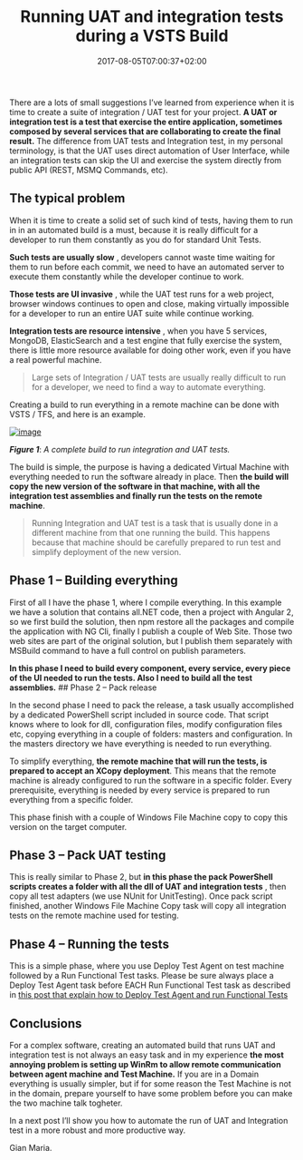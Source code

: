 ﻿---
title: "Running UAT and integration tests during a VSTS Build"
description: ""
date: 2017-08-05T07:00:37+02:00
draft: false
tags: [build,Testing,UAT,VSTS]
categories: [Azure DevOps,Visual Studio ALM]
---
There are a lots of small suggestions I’ve learned from experience when it is time to create a suite of integration / UAT test for your project.  **A UAT or integration test is a test that exercise the entire application, sometimes composed by several services that are collaborating to create the final result.** The difference from UAT tests and Integration test, in my personal terminology, is that the UAT uses direct automation of User Interface, while an integration tests can skip the UI and exercise the system directly from public API (REST, MSMQ Commands, etc).

## The typical problem

When it is time to create a solid set of such kind of tests, having them to run in in an automated build is a must, because it is really difficult for a developer to run them constantly as you do for standard Unit Tests.

 **Such tests are usually slow** , developers cannot waste time waiting for them to run before each commit, we need to have an automated server to execute them constantly while the developer continue to work.

 **Those tests are UI invasive** , while the UAT test runs for a web project, browser windows continues to open and close, making virtually impossible for a developer to run an entire UAT suite while continue working.

 **Integration tests are resource intensive** , when you have 5 services, MongoDB, ElasticSearch and a test engine that fully exercise the system, there is little more resource available for doing other work, even if you have a real powerful machine.

> Large sets of Integration / UAT tests are usually really difficult to run for a developer, we need to find a way to automate everything.

Creating a build to run everything in a remote machine can be done with VSTS / TFS, and here is an example.

[![image](http://www.codewrecks.com/blog/wp-content/uploads/2017/08/image_thumb-2.png "image")](http://www.codewrecks.com/blog/wp-content/uploads/2017/08/image-2.png)

 ***Figure 1***: *A complete build to run integration and UAT tests.*

The build is simple, the purpose is having a dedicated Virtual Machine with everything needed to run the software already in place. Then  **the build will copy the new version of the software in that machine, with all the integration test assemblies and finally run the tests on the remote machine**.

> Running Integration and UAT test is a task that is usually done in a different machine from that one running the build. This happens because that machine should be carefully prepared to run test and simplify deployment of the new version.

## 

## Phase 1 – Building everything

First of all I have the phase 1, where I compile everything. In this example we have a solution that contains all.NET code, then a project with Angular 2, so we first build the solution, then npm restore all the packages and compile the application with NG Cli, finally I publish a couple of Web Site. Those two web sites are part of the original solution, but I publish them separately with MSBuild command to have a full control on publish parameters.

 **In this phase I need to build every component, every service, every piece of the UI needed to run the tests. Also I need to build all the test assemblies.** ## Phase 2 – Pack release

In the second phase I need to pack the release, a task usually accomplished by a dedicated PowerShell script included in source code. That script knows where to look for dll, configuration files, modify configuration files etc, copying everything in a couple of folders: masters and configuration. In the masters directory we have everything is needed to run everything.

To simplify everything,  **the remote machine that will run the tests, is prepared to accept an XCopy deployment**. This means that the remote machine is already configured to run the software in a specific folder. Every prerequisite, everything is needed by every service is prepared to run everything from a specific folder.

This phase finish with a couple of Windows File Machine copy to copy this version on the target computer.

## Phase 3 – Pack UAT testing

This is really similar to Phase 2, but  **in this phase the pack PowerShell scripts creates a folder with all the dll of UAT and integration tests** , then copy all test adapters (we use NUnit for UnitTesting). Once pack script finished, another Windows File Machine Copy task will copy all integration tests on the remote machine used for testing.

## Phase 4 – Running the tests

This is a simple phase, where you use Deploy Test Agent on test machine followed by a Run Functional Test tasks. Please be sure always place a Deploy Test Agent task before EACH Run Functional Test task as described in [this post that explain how to Deploy Test Agent and run Functional Tests](http://www.codewrecks.com/blog/index.php/2017/07/14/deploy-test-agent-and-run-functional-test-tasks/)

## Conclusions

For a complex software, creating an automated build that runs UAT and integration test is not always an easy task and in my experience  **the most annoying problem is setting up WinRm to allow remote communication between agent machine and Test Machine.** If you are in a Domain everything is usually simpler, but if for some reason the Test Machine is not in the domain, prepare yourself to have some problem before you can make the two machine talk togheter.

In a next post I’ll show you how to automate the run of UAT and Integration test in a more robust and more productive way.

Gian Maria.
